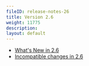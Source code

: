 ```yaml
---
fileID: release-notes-26
title: Version 2.6
weight: 11775
description: 
layout: default
---
```

- [What's New in 2.6](release-notes-new-features26)
- [Incompatible changes in 2.6](release-notes-upgrading-changes26)
